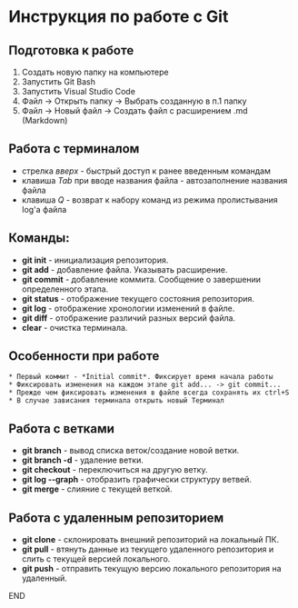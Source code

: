 # Инструкция по работе с Git

## Подготовка к работе 

1. Создать новую папку на компьютере
2. Запустить Git Bash
3. Запустить Visual Studio Code
4. Файл -> Открыть папку -> Выбрать созданную в п.1 папку
5. Файл -> Новый файл -> Создать файл с расширением .md (Markdown) 

## Работа с терминалом

* стрелка *вверх* - быстрый доступ к ранее введенным командам
* клавиша *Tab* при вводе названия файла - автозаполнение названия файла
* клавиша *Q* - возврат к набору команд из режима пролистывания log'а файла 

## Команды:

* **git init** - инициализация репозитория.
* **git add** - добавление файла. Указывать расширение.
* **git commit** - добавление коммита. Сообщение о завершении определенного этапа.
* **git status** - отображение текущего состояния репозитория.
* **git log** - отображение хронологии изменений в файле.
* **git diff** - отображение различий разных версий файла.
* **clear** - очистка терминала.

## Особенности при работе

    * Первый коммит - *Initial commit*. Фиксирует время начала работы
    * Фиксировать изменения на каждом этапе git add... -> git commit... 
    * Прежде чем фиксировать изменения в файле всегда сохранять их ctrl+S
    * В случае зависания терминала открыть новый Терминал

## Работа с ветками

* **git branch** - вывод списка веток/создание новой ветки.
* **git branch -d** - удаление ветки.
* **git checkout** - переключиться на другую ветку.
* **git log --graph** - отобразить графически структуру ветвей.
* **git merge** - слияние с текущей веткой.

## Работа с удаленным репозиторием

* **git clone** - склонировать внешний репозиторий на локальный ПК.
* **git pull** - втянуть данные из текущего удаленного репозитория и слить с текущей версией локального.
* **git push** - отправить текущую версию локального репозитория на удаленный.

END